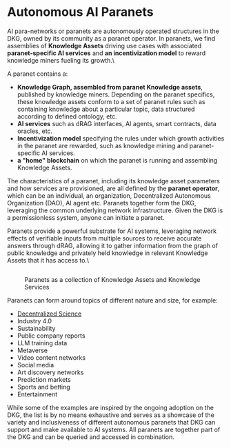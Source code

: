 # Autonomous AI Paranets

AI para-networks or paranets are autonomously operated structures in the DKG, owned by its community as a paranet operator. In paranets, we find assemblies of **Knowledge Assets** driving use cases with associated **paranet-specific AI services** and **an incentivization model** to reward knowledge miners fueling its growth.\


A paranet contains a:

* **Knowledge Graph, assembled from paranet Knowledge assets**, published by knowledge miners. Depending on the paranet specifics, these knowledge assets conform to a set of paranet rules such as containing knowledge about a particular topic, data structured according to defined ontology, etc.
* **AI services** such as dRAG interfaces, AI agents, smart contracts, data oracles, etc.
* **Incentivization model** specifying the rules under which growth activities in the paranet are rewarded, such as knowledge mining and paranet-specific AI services.
* **a "home" blockchain** on which the paranet is running and assembling Knowledge Assets.

The characteristics of a paranet, including its knowledge asset parameters and how services are provisioned, are all defined by the **paranet operator**, which can be an individual, an organization, Decentralized Autonomous Organization (DAO), AI agent etc. Paranets together form the DKG, leveraging the common underlying network infrastructure. Given the DKG is a permissionless system, anyone can initiate a paranet.

Paranets provide a powerful substrate for AI systems, leveraging network effects of verifiable inputs from multiple sources to receive accurate answers through dRAG, allowing it to gather information from the graph of public knowledge and privately held knowledge in relevant Knowledge Assets that it has access to.\


<figure><img src="../../.gitbook/assets/Screenshot 2024-03-05 at 17.12.46.png" alt=""><figcaption><p>Paranets as a collection of Knowledge Assets and Knowledge Services</p></figcaption></figure>

Paranets can form around topics of different nature and size, for example:

* [Decentralized Science](https://origintrail.io/blog/announcing-the-id-theory-desci-ipo-initial-paranet-offering)
* Industry 4.0
* Sustainability
* Public company reports
* LLM training data
* Metaverse
* Video content networks
* Social media
* Art discovery networks
* Prediction markets
* Sports and betting
* Entertainment

While some of the examples are inspired by the ongoing adoption on the DKG, the list is by no means exhaustive and serves as a showcase of the variety and inclusiveness of different autonomous paranets that DKG can support and make available to AI systems. All paranets are together part of the DKG and can be queried and accessed in combination.


